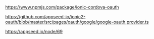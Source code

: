 https://www.npmjs.com/package/ionic-cordova-oauth

https://github.com/appseed-io/ionic2-oauth/blob/master/src/pages/oauth/google/google-oauth.provider.ts

https://appseed.io/node/69